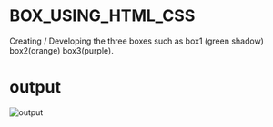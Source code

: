 # BOX_USING_HTML_CSS
Creating / Developing the three boxes such as box1 (green shadow) box2(orange) box3(purple).

# output 
![output](https://github.com/DeepikaA2004/BOX_USING_HTML_CSS/assets/110418508/d17d6d36-a6cd-43ff-ae49-e48050d0d03b)
